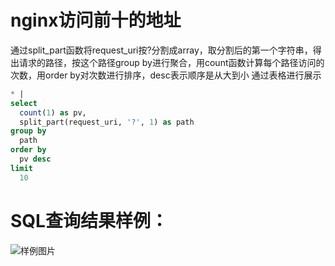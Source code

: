 # nginx访问前十的地址

通过split_part函数将request_uri按?分割成array，取分割后的第一个字符串，得出请求的路径，按这个路径group by进行聚合，用count函数计算每个路径访问的次数，用order by对次数进行排序，desc表示顺序是从大到小
通过表格进行展示


```SQL
* |
select
  count(1) as pv,
  split_part(request_uri, '?', 1) as path
group by
  path
order by
  pv desc
limit
  10
```

# SQL查询结果样例：

![样例图片](http://slsconsole.oss-cn-hangzhou.aliyuncs.com/sql_sample/158451431940220200318145057.jpg)